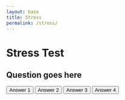 ```yaml
---
layout: base
title: Stress
permalink: /stress/
---
```

<html lang="en">
<html>
    <title>Stress Test</title>
    <link rel="stylesheet" href="_base.scss">
<div class="app">
    <title>Stress Test</title>
  <link rel="stylesheet" href="style.css">
<div class="app">
  <h1>Stress Test</h1>
  <div class="quiz">
        <h2 id="question">Question goes here</h2>
        <div id="answer-buttons">
          <button class="btn">Answer 1</button>
          <button class="btn">Answer 2</button>
          <button class="btn">Answer 3</button>
         <button class="btn">Answer 4</button>
        </div>
    </div> 
</div> 

<html>
